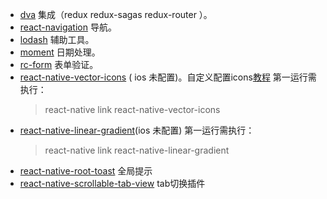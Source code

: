 - [dva](https://github.com/dvajs/dva) 集成（redux redux-sagas  redux-router ）。
- [react-navigation](https://reactnavigation.org/) 导航。
- [lodash](https://lodash.com/docs/#now) 辅助工具。
- [moment](http://momentjs.cn/) 日期处理。
- [rc-form](https://www.npmjs.com/package/rc-form) 表单验证。
- [react-native-vector-icons](https://github.com/oblador/react-native-vector-icons) ( ios 未配置)。自定义配置icons[教程](https://juejin.im/post/5b17b5a6f265da6e2b226b10)
    第一运行需执行：
    >react-native link react-native-vector-icons
- [react-native-linear-gradient](https://github.com/react-native-community/react-native-linear-gradient)(ios 未配置)
     第一运行需执行：
    >react-native link react-native-linear-gradient
- [react-native-root-toast](https://github.com/magicismight/react-native-root-toast) 全局提示
- [react-native-scrollable-tab-view](https://github.com/skv-headless/react-native-scrollable-tab-view) tab切换插件